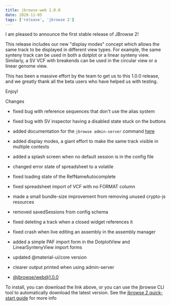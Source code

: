 ```yaml
---
title: jbrowse-web 1.0.0
date: 2020-11-05
tags: ['release', 'jbrowse 2']
---
```


I am pleased to announce the first stable release of JBrowse 2!

This release includes our new "display modes" concept which allows the
same track to be displayed in different view types. For example, the same
synteny track can be used in both a dotplot or a linear synteny view.
Similarly, a SV VCF with breakends can be used in the circular view or a
linear genome view.

This has been a massive effort by the team to get us to this 1.0.0 release,
and we greatly thank all the beta users who have helped us with testing.

Enjoy!

Changes

- fixed bug with reference sequences that don't use the alias system
- fixed bug with SV inspector having a disabled state stuck on the buttons
- added documentation for the `jbrowse admin-server` command
  [here](quickstart_admin)
- added display modes, a giant effort to make the same track visible in
  multiple contexts
- added a splash screen when no default session is in the config file
- changed error state of spreadsheet to a volatile
- fixed loading state of the RefNameAutocomplete
- fixed spreadsheet import of VCF with no FORMAT column
- made a small bundle-size improvement from removing unused crypto-js
  resources
- removed savedSessions from config schema
- fixed deleting a track when a closed widget references it
- fixed crash when live editing an assembly in the assembly manager
- added a simple PAF import form in the DotplotView and LinearSyntenyView
  import forms
- updated @material-ui/core version
- clearer output printed when using admin-server

- [@jbrowse/web@1.0.0](https://github.com/GMOD/jbrowse-components/releases/tag/@jbrowse/web@1.0.0)

To install, you can download the link above, or you can use the jbrowse CLI
tool to automatically download the latest version. See the [jbrowse 2
quick-start guide](https://jbrowse.org/jb2/docs/quickstart_web) for more info
